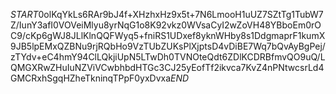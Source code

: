 $START$0olKqYkLs6RAr9bJ4f+XHzhxHz9x5t+7N6LmooH1uUZ7SZtTg1TubW7Z/IunY3afI0VOVeiMlyu8yrNqG1o8K92vkz0WVsaCyI2wZoVH48YBboEm0rOC9/cKp6gWJ8JLlKlnQQFWyq5+fniRS1UDxef8yknWHby8s1DdgmaprF1kumX9JB5lpEMxQZBNu9rjRQbHo9VzTUbZUKsPlXjptsD4vDiBE7Wq7bQvAyBgPej/zTYdv+eC4hmY94ClLQkjiUpN5LTwDh0TVNOteQdt6ZDlKCDRBfmvQO9uQ/LQMGXRwZHuIuNZViVCwbhbdHTGc3CJ25yEofTf2ikvca7KvZ4nPNtwcsrLd4GMCRxhSgqHZheTkninqTPpF0yxDvxa$END$